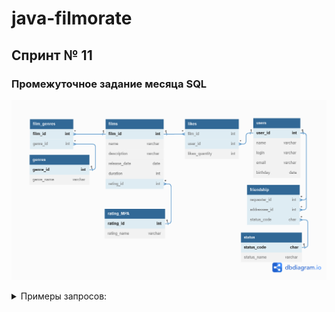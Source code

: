 # java-filmorate
## Спринт № 11
### Промежуточное задание месяца SQL
![filmorate_db](src/main/assets/images/filmorate_db.png)

<details><summary>Примеры запросов:</summary>    
  
1. _Получение списка всех пользователей:_  
SELECT *  
FROM users  
2. _Получение пользователя по id = 1:_  
SELECT *  
FROM users  
WHERE user_id=1  
3. _Получение списка всех фильмов:_  
SELECT *  
FROM films  
4. _Получение фильма по id =1:_  
SELECT *  
FROM films  
WHERE film_id=1
5. _Вывести название фильмов у которых жанр = "Ужасы"_  
SELECT f.name,
       g.genre_name
FROM films AS f
LEFT JOIN film_genres AS fg ON fg.film_id = f.film_id
LEFT JOIN genres AS g on fg.genre_id = g.genre_id
WHERE genre_name = 'Ужасы'
  
  </details>
